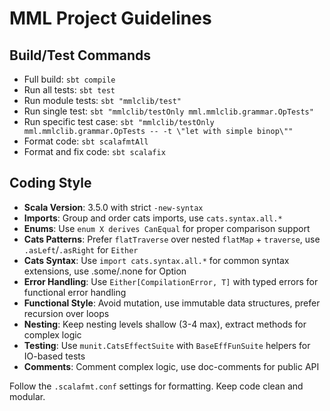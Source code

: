 # MML Project Guidelines

## Build/Test Commands
- Full build: `sbt compile`
- Run all tests: `sbt test`
- Run module tests: `sbt "mmlclib/test"`
- Run single test: `sbt "mmlclib/testOnly mml.mmlclib.grammar.OpTests"`
- Run specific test case: `sbt "mmlclib/testOnly mml.mmlclib.grammar.OpTests -- -t \"let with simple binop\""`
- Format code: `sbt scalafmtAll`
- Format and fix code: `sbt scalafix`

## Coding Style
- **Scala Version**: 3.5.0 with strict `-new-syntax`
- **Imports**: Group and order cats imports, use `cats.syntax.all.*`
- **Enums**: Use `enum X derives CanEqual` for proper comparison support
- **Cats Patterns**: Prefer `flatTraverse` over nested `flatMap` + `traverse`, use `.asLeft`/`.asRight` for `Either`
- **Cats Syntax**: Use `import cats.syntax.all.*` for common syntax extensions, use .some/.none for Option
- **Error Handling**: Use `Either[CompilationError, T]` with typed errors for functional error handling
- **Functional Style**: Avoid mutation, use immutable data structures, prefer recursion over loops
- **Nesting**: Keep nesting levels shallow (3-4 max), extract methods for complex logic
- **Testing**: Use `munit.CatsEffectSuite` with `BaseEffFunSuite` helpers for IO-based tests
- **Comments**: Comment complex logic, use doc-comments for public API

Follow the `.scalafmt.conf` settings for formatting. Keep code clean and modular.
